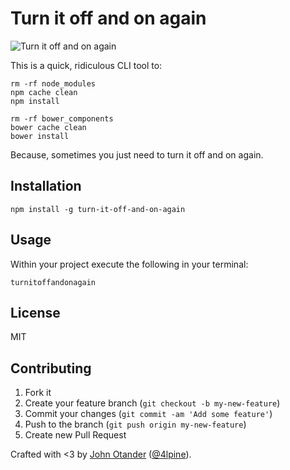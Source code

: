 # Turn it off and on again

![Turn it off and on again](http://media.giphy.com/media/F7yLXA5fJ5sLC/giphy.gif)

This is a quick, ridiculous CLI tool to:

```
rm -rf node_modules
npm cache clean
npm install

rm -rf bower_components
bower cache clean
bower install
```

Because, sometimes you just need to turn it off and on again.

## Installation

```
npm install -g turn-it-off-and-on-again
```

## Usage

Within your project execute the following in your terminal:

```
turnitoffandonagain
```
## License

MIT

## Contributing

1. Fork it
2. Create your feature branch (`git checkout -b my-new-feature`)
3. Commit your changes (`git commit -am 'Add some feature'`)
4. Push to the branch (`git push origin my-new-feature`)
5. Create new Pull Request

Crafted with <3 by [John Otander](http://johnotander.com) ([@4lpine](https://twitter.com/4lpine)).
